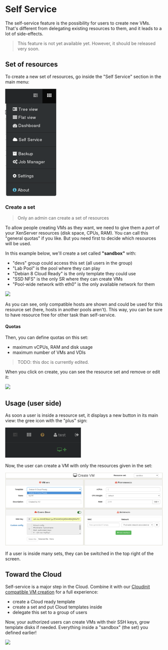 # Self Service

The self-service feature is the possibility for users to create new VMs. That's different from delegating existing resources to them, and it leads to a lot of side-effects.

> This feature is not yet available yet. However, it should be released very soon.

## Set of resources

To create a new set of resources, go inside the "Self Service" section in the main menu:

![](selfservice_menu.png)

### Create a set

> Only an admin can create a set of resources

To allow people creating VMs as they want, we need to give them a *part* of your XenServer resources (disk space, CPUs, RAM). You can call this "general quotas" if you like. But you need first to decide which resources will be used.

In this example below, we'll create a set called **"sandbox"** with:

* "devs" group could access this set (all users in the group)
* "Lab Pool" is the pool where they can play
* "Debian 8 Cloud Ready" is the only template they could use
* "SSD NFS" is the only SR where they can create VMs
* "Pool-wide network with eth0" is the only available network for them

![](https://xen-orchestra.com/blog/content/images/2016/02/selfservice_quotas.png)

As you can see, only compatible hosts are shown and could be used for this resource set (here, hosts in another pools aren't). This way, you can be sure to have resource free for other task than self-service.

#### Quotas

Then, you can define quotas on this set:

* maximum vCPUs, RAM and disk usage
* maximum number of VMs and VDIs

> TODO: this doc is currently edited.

When you click on create, you can see the resource set and remove or edit it:

![](https://xen-orchestra.com/blog/content/images/2016/02/selfservice_recap_quotas.png)

## Usage (user side)

As soon a user is inside a resource set, it displays a new button in its main view: the gree icon with the "plus" sign:

![](selfservice_newvm.png)

Now, the user can create a VM with only the resources given in the set:

![](selfservice_createvm.png)

If a user is inside many sets, they can be switched in the top right of the screen.


## Toward the Cloud

Self-service is a major step in the Cloud. Combine it with our [Cloudinit compatible VM creation](cloudinit.md) for a full experience:

* create a Cloud ready template
* create a set and put Cloud templates inside
* delegate this set to a group of users

Now, your authorized users can create VMs with their SSH keys, grow template disks if needed. Everything inside a "sandbox" (the set) you defined earlier!

![](https://pbs.twimg.com/media/CYMt2cJUkAAWCPg.png)